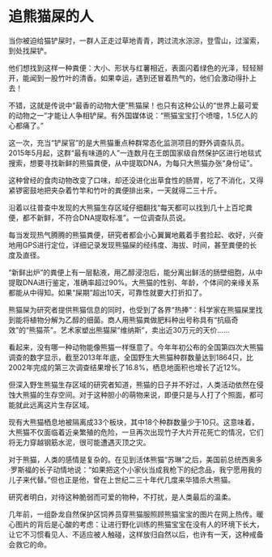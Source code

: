 # 追熊猫屎的人

当你被迫给猫铲屎时，一群人正走过草地青青，跨过流水淙淙，登雪山，过溜索，到处找屎铲。 

他们想找到这样一种粪便：大小、形状与红薯相近，表面闪着绿色的光泽，轻轻掰开，能闻到一股竹叶的清香。如果幸运，遇到还冒着热气的，他们会激动得扑上去！ 

不错，这就是传说中“最香的动物大便”熊猫屎！也只有这种公认的“世界上最可爱的动物之一”才能让人争相铲屎。有外国媒体说：“熊猫宝宝打个喷嚏，1.5亿人的心都痛了。” 

这一次，充当“铲屎官”的是大熊猫重点种群常态化监测项目的野外调查队员。2015年5月起，这群“最有味道的人”一连数月在王朗国家级自然保护区进行地毯式搜索，想要寻找新鲜的熊猫粪便，从中提取DNA，为每只大熊猫办张“身份证”。 

这种曾经的食肉动物改变了口味，却还没进化出草食性的肠胃，吃了不消化，又得紧锣密鼓地把夹杂着竹竿和竹叶的粪便排出来，一天就得二三十斤。 

沿着以往普查中发现的大熊猫生存区域仔细翻找“每天都可以找到几十上百坨粪便，都不新鲜，不符合DNA提取标准”。一位调查队员说。 

每当发现热气腾腾的熊猫粪便，研究者都会小心翼翼地戴着手套捡起、收好，兴奋地用GPS进行定位，详细记录发现熊猫屎的经纬度、海拔、时间，甚至粪便的长度及直径。 

“新鲜出炉”的粪便上有一层黏液，用乙醇浸泡后，能分离出鲜活的肠壁细胞，从中提取DNA进行鉴定，准确率超过90%。大熊猫的性别、年龄，个体间的亲缘关系都能从中得知。如果“屎期”超出10天，可靠性就要大打折扣了。 

熊猫屎为研究者提供熊猫信息的同时，也受到了各界“热捧”：科学家在熊猫屎里找到能将植物分解为乙醇的细菌。商人用熊猫粪做肥料种出号称具有“抗癌奇效”的“熊猫茶”。艺术家塑出熊猫屎“维纳斯”，卖出近30万元的天价…… 

看起来，没有哪一种动物能像熊猫一样惬意了。今年年初公布的全国第四次大熊猫调查的数字显示，截至2013年年底，全国野生大熊猫种群数量达到1864只，比2002年完成的第三次调查结果增长了16.8%，栖息地面积也增长了近12%。 

但深入野生熊猫生存区域的研究者知道，熊猫的日子并不好过，人类活动依然在侵蚀大熊猫的生存空间。对于这种胆小的萌物来说，即便只是与人打了个照面，都可能就此远离这片生存区域。 

现有大熊猫栖息地被隔离成33个板块，其中18个种群数量少于10只。这意味着，大熊猫不仅面临着近亲繁殖的危险，一旦再次出现竹子大片开花死亡的情况，它们将无力穿越钢筋水泥，很可能遭遇灭顶之灾。 

对于熊猫，人类的感情是复杂的。在见到活体熊猫“苏琳”之后，美国前总统西奥多·罗斯福的长子动情地说：“如果把这个小家伙当成我枪下的纪念品，我宁愿用我的儿子来代替。”但也正是他，曾在上世纪二三十年代几度来华猎杀大熊猫。 

研究者明白，对待这种脆弱而可爱的物种，不打扰，是人类最后的温柔。 

几年前，一组卧龙自然保护区饲养员穿熊猫服照顾熊猫宝宝的图片在网上热传。暖心图片的背后是心酸的考虑：让进行野化训练的熊猫宝宝在没有人的环境下长大，让它不习惯看见人、不适应被人触碰，这样放归自然以后，也许有一天，这种戒备会救它的命。